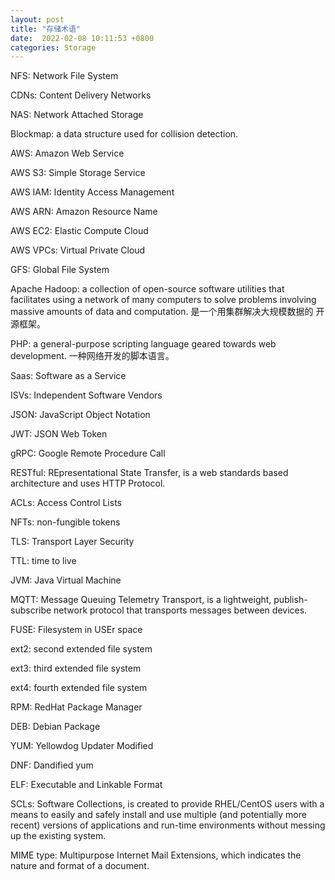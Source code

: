 ```yaml
---
layout: post
title: "存储术语"
date:  2022-02-08 10:11:53 +0800
categories: Storage
---
```


NFS: Network File System

CDNs: Content Delivery Networks

NAS: Network Attached Storage

Blockmap:  a data structure used for collision detection.

AWS: Amazon Web Service

AWS S3: Simple Storage Service

AWS IAM: Identity Access Management

AWS ARN:  Amazon Resource Name

AWS EC2:  Elastic Compute Cloud

AWS VPCs:  Virtual Private Cloud

GFS:  Global File System

Apache Hadoop:  a collection of open-source software utilities that
 facilitates using a network of many computers to solve problems involving
 massive amounts of data and computation. 是一个用集群解决大规模数据的
开源框架。

PHP:  a general-purpose scripting language geared towards web development.
一种网络开发的脚本语言。

Saas:  Software as a Service

ISVs:  Independent Software Vendors

JSON:  JavaScript Object Notation

JWT:  JSON Web Token

gRPC:  Google Remote Procedure Call

RESTful: REpresentational State Transfer, is a web standards based architecture and
uses HTTP Protocol.

ACLs:  Access Control Lists

NFTs:  non-fungible tokens

TLS:  Transport Layer Security

TTL:  time to live

JVM:  Java Virtual Machine

MQTT:  Message Queuing Telemetry Transport, is a lightweight, publish-subscribe 
network protocol that transports messages between devices.

FUSE:  Filesystem in USEr space

ext2:  second extended file system

ext3:  third extended file system

ext4:  fourth extended file system

RPM:  RedHat Package Manager

DEB:  Debian Package

YUM:  Yellowdog Updater Modified

DNF:  Dandified yum

ELF:  Executable and Linkable Format

SCLs:  Software Collections, is created to provide RHEL/CentOS users with a means to easily and safely install and use multiple (and potentially more recent) versions of applications and run-time environments without messing up the existing system.

MIME type: Multipurpose Internet Mail Extensions, which indicates the
 nature and format of a document.
